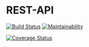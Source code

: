 # REST-API
<!-- [![Build Status](https://travis-ci.org/AnayoOleru/REST-API.svg?branch=develop)](https://travis-ci.org/AnayoOleru/REST-API) -->

[![Build Status](https://travis-ci.com/AnayoOleru/REST-API.svg?branch=develop)](https://travis-ci.com/AnayoOleru/REST-API)
[![Maintainability](https://api.codeclimate.com/v1/badges/29df1f627a2cae415314/maintainability)](https://codeclimate.com/github/AnayoOleru/REST-API/maintainability)
<!-- [![Test Coverage] -->

[![Coverage Status](https://coveralls.io/repos/github/AnayoOleru/REST-API/badge.svg?branch=ft-test-driven-development)](https://coveralls.io/github/AnayoOleru/REST-API?branch=ft-test-driven-development)
